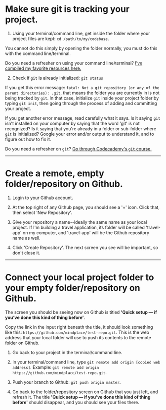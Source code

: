 # Make sure git is tracking your project.

1. Using your terminal/command line, get inside the folder where your project files are kept: 
  `cd /path/to/my/codebase`. 

  You cannot do this simply by opening the folder normally, you must do this with the command line/terminal. 
  
  Do you need a refresher on using your command line/terminal? [I've compiled my favorite resources here.](http://stackforyourself.com/comp-sci/2016/10/01/command-line/)

2. Check if `git` is already initialized: `git status`

  If you get this error message: `fatal: Not a git repository (or any of the parent directories): .git`, that means the folder you are currently in is not being tracked by `git`. In that case, initialize `git` inside your project folder by typing `git init`, then going through the process of adding and committing your project. 

  If you get another error message, read carefully what it says. Is it saying `git` isn't installed on your computer by saying that the word 'git' is not recognized? Is it saying that you're already in a folder or sub-folder where `git` is initialized? Google your error and/or output to understand it, and to figure out how to fix it.

  Do you need a refresher on `git`? [Go through Codecademy's `git` course.](https://www.codecademy.com/courses/learn-git)

<hr>

# Create a remote, empty folder/repository on Github.

1. Login to your Github account. 

2. At the top right of any Github page, you should see a '+' icon. Click that, then select 'New Repository'. 

3. Give your repository a name--ideally the same name as your local project. If I'm building a travel application, its folder will be called 'travel-app' on my computer, and 'travel-app' will be the Github repository name as well.

4. Click 'Create Repository'. The next screen you see will be important, so don't close it.

<hr>

# Connect your local project folder to your empty folder/repository on Github.

The screen you should be seeing now on Github is titled **'Quick setup — if you’ve done this kind of thing before'**. 

Copy the link in the input right beneath the title, it should look something like this: 
`https://github.com/mindplace/test-repo.git`. This is the web address that your local folder will use to push its contents to the remote folder on Github.

1. Go back to your project in the terminal/command line. 

2. In your terminal/command line, type `git remote add origin [copied web address]`. Example: 
  `git remote add origin https://github.com/mindplace/test-repo.git`.

3. Push your branch to Github: `git push origin master`. 

4. Go back to the folder/repository screen on Github that you just left, and refresh it. The title **'Quick setup — if you’ve done this kind of thing before'** should disappear, and you should see your files there. 